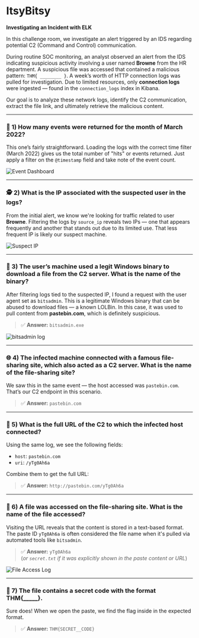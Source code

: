 # ItsyBitsy  
**Investigating an Incident with ELK**

In this challenge room, we investigate an alert triggered by an IDS regarding potential C2 (Command and Control) communication.

During routine SOC monitoring, an analyst observed an alert from the IDS indicating suspicious activity involving a user named **Browne** from the HR department. A suspicious file was accessed that contained a malicious pattern: `THM{ ________ }`. A week’s worth of HTTP connection logs was pulled for investigation. Due to limited resources, only **connection logs** were ingested — found in the `connection_logs` index in Kibana.

Our goal is to analyze these network logs, identify the C2 communication, extract the file link, and ultimately retrieve the malicious content.

---

### 🔎 1) How many events were returned for the month of March 2022?

This one’s fairly straightforward. Loading the logs with the correct time filter (March 2022) gives us the total number of "hits" or events returned. Just apply a filter on the `@timestamp` field and take note of the event count.

![Event Dashboard](main/question1_answer.png)

---

### 🕵️ 2) What is the IP associated with the suspected user in the logs?

From the initial alert, we know we're looking for traffic related to user **Browne**. Filtering the logs by `source_ip` reveals two IPs — one that appears frequently and another that stands out due to its limited use. That less frequent IP is likely our suspect machine.

![Suspect IP](images/question2_answer.png)

---

### 💾 3) The user’s machine used a legit Windows binary to download a file from the C2 server. What is the name of the binary?

After filtering logs tied to the suspected IP, I found a request with the user agent set as `bitsadmin`. This is a legitimate Windows binary that can be abused to download files — a known LOLBin. In this case, it was used to pull content from **pastebin.com**, which is definitely suspicious.

> ✅ **Answer:** `bitsadmin.exe`

![bitsadmin log](images/question3_answer.png)

---

### 🌐 4) The infected machine connected with a famous file-sharing site, which also acted as a C2 server. What is the name of the file-sharing site?

We saw this in the same event — the host accessed was `pastebin.com`. That’s our C2 endpoint in this scenario.

> ✅ **Answer:** `pastebin.com`

---

### 🔗 5) What is the full URL of the C2 to which the infected host connected?

Using the same log, we see the following fields:
- `host`: `pastebin.com`
- `uri`: `/yTg0Ah6a`

Combine them to get the full URL:

> ✅ **Answer:** `http://pastebin.com/yTg0Ah6a`

---

### 📄 6) A file was accessed on the file-sharing site. What is the name of the file accessed?

Visiting the URL reveals that the content is stored in a text-based format. The paste ID `yTg0Ah6a` is often considered the file name when it's pulled via automated tools like `bitsadmin`.

> ✅ **Answer:** `yTg0Ah6a`  
(*or `secret.txt` if it was explicitly shown in the paste content or URL*)

![File Access Log](images/question5_answer.png)

---

### 🧩 7) The file contains a secret code with the format THM{_____}.

Sure does! When we open the paste, we find the flag inside in the expected format.

> ✅ **Answer:** `THM{SECRET__CODE}`






